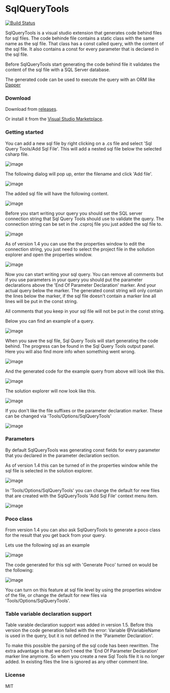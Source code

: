 # SqlQueryTools
[![Build Status](https://marginet.visualstudio.com/SqlQueryTools/_apis/build/status/SqlQueryTools-CI?branchName=master&jobName=Build%20latest%20SqlQueryTools%20commit)](https://marginet.visualstudio.com/SqlQueryTools/_build/latest?definitionId=16&branchName=master)

SqlQueryTools is a visual studio extension that generates code behind files for sql files.
The code behinde file contains a static class with the same name as the sql file.
That class has a const called query, with the content of the sql file.
It also contains a const for every parameter that is declared in the sql file.

Before SqlQueryTools start generating the code behind file it validates the content of the sql file with a SQL Server database.

The generated code can be used to execute the query with an ORM like [Dapper](https://github.com/DapperLib/Dapper)

### Download

Download from [releases](https://github.com/gmarginet/SqlQueryTools/releases).

Or install it from the [Visual Studio Marketplace](https://marketplace.visualstudio.com/items?itemName=GertMarginet.SqlQueryTools).

### Getting started

You can add a new sql file by right clicking on a .cs file and select 'Sql Query Tools/Add Sql File'.
This will add a nested sql file below the selected csharp file.

![image](https://github.com/gmarginet/SqlQueryTools/blob/master/art/AddSqlFile.png?raw=true)

The following dialog will pop up, enter the filename and click 'Add file'.

![image](https://github.com/gmarginet/SqlQueryTools/blob/master/art/AddNewSqlFileDialog.png?raw=true)

The added sql file will have the following content.

![image](https://github.com/gmarginet/SqlQueryTools/blob/master/art/SqlFileDefaultContent.png?raw=true)

Before you start writing your query you should set the SQL server connection string that Sql Query Tools should use to validate the query.
The connection string can be set in the .csproj file you just added the sql file to.

![image](https://github.com/gmarginet/SqlQueryTools/blob/master/art/ConnectionString.png?raw=true)

As of version 1.4 you can use the the properties window to edit the connection string, you just need to select the project file in the sollution explorer and open the properties window.

![image](https://github.com/gmarginet/SqlQueryTools/blob/master/art/ConnectionString_PropertiesWindow.png?raw=true)


Now you can start writing your sql query.
You can remove all comments but if you use parameters in your query you should put the parameter declarations above the 'End Of Parameter Declaration' marker.
And your actual query below the marker.
The generated const string will only contain the lines below the marker, if the sql file doesn't contain a marker line all lines will be put in the const string.

All comments that you keep in your sql file will not be put in the const string.

Below you can find an example of a query.

![image](https://github.com/gmarginet/SqlQueryTools/blob/master/art/ExampleSql.png?raw=true)

When you save the sql file, Sql Query Tools will start generating the code behind.
The progress can be found in the Sql Query Tools output panel.
Here you will also find more info when something went wrong.

![image](https://github.com/gmarginet/SqlQueryTools/blob/master/art/OutputPanel.png?raw=true)

And the generated code for the example query from above will look like this.

![image](https://github.com/gmarginet/SqlQueryTools/blob/master/art/ExampleCode.png?raw=true)

The solution explorer will now look like this.

![image](https://github.com/gmarginet/SqlQueryTools/blob/master/art/SolutionExplorer.png?raw=true)

If you don't like the file suffixes or the parameter declaration marker.
These can be changed via 'Tools/Options/SqlQueryTools'

![image](https://github.com/gmarginet/SqlQueryTools/blob/master/art/Options.png?raw=true)

### Parameters

By default SqlQueryTools was generating const fields for every parameter that you declared in the parameter declaration section.

As of version 1.4 this can be turned of in the properties window while the sql file is selected in the solution explorer.

![image](https://github.com/gmarginet/SqlQueryTools/blob/master/art/Sql_ParametersWindow.png?raw=true)

In 'Tools/Options/SqlQueryTools' you can change the default for new files that are created with the SqlQueryTools 'Add Sql File' context menu item.

![image](https://github.com/gmarginet/SqlQueryTools/blob/master/art/Options_Extra.png?raw=true)

### Poco class

From version 1.4 you can also ask SqlQueryTools to generate a poco class for the result that you get back from your query.

Lets use the following sql as an example

![image](https://github.com/gmarginet/SqlQueryTools/blob/master/art/ExampleSql_Poco.png?raw=true)

The code generated for this sql with 'Generate Poco' turned on would be the following:

![image](https://github.com/gmarginet/SqlQueryTools/blob/master/art/ExampleCode_Poco.png?raw=true)

You can turn on this feature at sql file level by using the properties window of the file, or change the default for new files via 'Tools/Options/SqlQueryTools'.

### Table variable declaration support

Table varable declaration support was added in version 1.5.
Before this version the code generation failed with the error: Variable @VariableName is used in the query, but it is not defined in the 'Parameter Declaration'.

To make this possible the parsing of the sql code has been rewritten. The extra advantage is that we don't need the 'End Of Parameter Declaration' marker line anymore.
So whem you create a new Sql Tools file it is no longer added. In existing files the line is ignored as any other comment line.

### License

MIT
